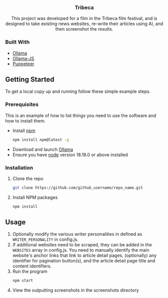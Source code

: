 <div align="center">
  <h3 align="center">Tribeca</h3>
  <p align="center">
    This project was developed for a film in the Tribeca film festival, and is designed to take existing news websites, re-write their articles using AI, and then screenshot the results.
    <br />
  </p>
</div>

### Built With

- [Ollama](https://ollama.com/)
- [Ollama-JS](https://github.com/ollama/ollama-js)
- [Puppeteer](https://pptr.dev/)

## Getting Started

To get a local copy up and running follow these simple example steps.

### Prerequisites

This is an example of how to list things you need to use the software and how to install them.

- Install [npm](https://www.npmjs.com/)
  ```sh
  npm install npm@latest -g
  ```
- Download and launch [Ollama](https://ollama.com/)
- Ensure you have [node](https://nodejs.org/en) version 18.18.0 or above installed

### Installation

1. Clone the repo
   ```sh
   git clone https://github.com/github_username/repo_name.git
   ```
2. Install NPM packages
   ```sh
   npm install
   ```

## Usage

1. Optionally modify the various writer personalities in defined as `WRITER_PERSONALITY` in config.js.
2. If additional websites need to be scraped, they can be added in the `WEBSITES` array in config.js. You need to manually identify the main website's anchor links that link to article detail pages, (optionally) any identifier for pagination button(s), and the article detail page title and content identifiers.
3. Run the program
   ```sh
   npm start
   ```
4. View the outputting screenshots in the screenshots directory
